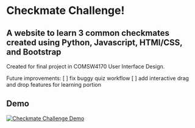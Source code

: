 # Checkmate Challenge!
## A website to learn 3 common checkmates created using Python, Javascript, HTMl/CSS, and Bootstrap

Created for final project in COMSW4170 User Interface Design.

Future improvements:
[ ] fix buggy quiz workflow
[ ] add interactive drag and drop features for learning portion

## Demo

[![Checkmate Challenge Demo](https://github.com/emiloom/Learn-Checkmates/blob/main/Screen%20Shot%202024-06-22%20at%2011.28.56%20AM.png)](https://youtu.be/oMM7FjBg2Oc)
